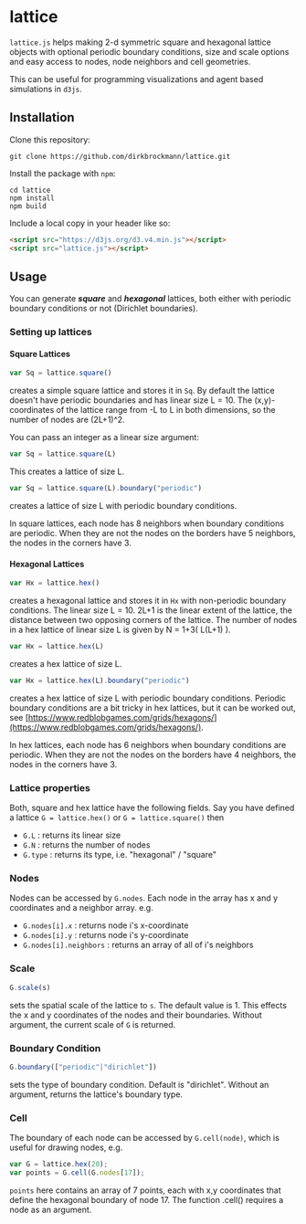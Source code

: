 # lattice

```lattice.js``` helps making 2-d symmetric square and hexagonal lattice objects with optional periodic boundary conditions, size and scale options and easy access to nodes, node neighbors and cell geometries. 

This can be useful for programming visualizations and agent based simulations in `d3js`. 

## Installation

Clone this repository: 

```shell
git clone https://github.com/dirkbrockmann/lattice.git
```

Install the package with `npm`:

```shell
cd lattice
npm install
npm build
```


Include a local copy in your header like so:

```html
<script src="https://d3js.org/d3.v4.min.js"></script>
<script src="lattice.js"></script>
```

## Usage

You can generate ***square*** and ***hexagonal*** lattices, both either with periodic boundary conditions or not (Dirichlet boundaries). 

### Setting up lattices

#### Square Lattices

```js
var Sq = lattice.square()
```
creates a simple square lattice and stores it in ```Sq```. By default the lattice doesn't have periodic boundaries and has linear size L = 10. The (x,y)-coordinates of the lattice range from -L to L in both dimensions, so the number of nodes are (2L+1)^2. 

You can pass an integer as a linear size argument:

```js
var Sq = lattice.square(L)
```
This creates a lattice of size L.

```js
var Sq = lattice.square(L).boundary("periodic")
```
creates a lattice of size L with periodic boundary conditions.

In square lattices, each node has 8 neighbors when boundary conditions are periodic. When they are not the nodes on the borders have 5 neighbors, the nodes in the corners have 3.

####  Hexagonal Lattices

```js
var Hx = lattice.hex()
```
creates a hexagonal lattice and stores it in ```Hx``` with non-periodic boundary conditions. The linear size L = 10.
2L+1 is the linear extent of the lattice, the distance between two opposing corners of the lattice. The number of nodes
in a hex lattice of linear size L is given by N = 1+3( L(L+1) ).

```js
var Hx = lattice.hex(L)
```
creates a hex lattice of size L.

```js
var Hx = lattice.hex(L).boundary("periodic")
```

creates a hex lattice of size L with periodic boundary conditions. Periodic boundary conditions are a bit tricky in hex lattices, but it can be worked out, see  [https://www.redblobgames.com/grids/hexagons/](https://www.redblobgames.com/grids/hexagons/).  

In hex lattices, each node has 6 neighbors when boundary conditions are periodic. When they are not the nodes on the borders have 4 neighbors, the nodes in the corners have 3.

### Lattice properties

Both, square and hex lattice have the following fields. Say you have defined a lattice ```G = lattice.hex()``` or ```G = lattice.square()``` then

-  ```G.L``` : returns its linear size 
-  ```G.N``` : returns the number of nodes
-  ```G.type``` : returns its type, i.e. "hexagonal" / "square"

### Nodes

Nodes can be accessed  by ```G.nodes```. Each node in the array has x and y coordinates and a neighbor array. e.g.

-  ```G.nodes[i].x``` : returns node i's x-coordinate 
-  ```G.nodes[i].y``` : returns node i's y-coordinate
-  ```G.nodes[i].neighbors``` : returns an array of all of i's neighbors

### Scale

```js
G.scale(s)
```
sets the spatial scale of the lattice to ```s```. The default value is 1. This effects the x and y coordinates of the nodes and their boundaries. Without argument, the current scale of ```G``` is returned.

### Boundary Condition

```js
G.boundary(["periodic"|"dirichlet"])
```
sets the type of boundary condition. Default is "dirichlet". Without an argument, returns the lattice's boundary type.

### Cell

The boundary of each node can be accessed by ```G.cell(node)```, which is useful for drawing nodes, e.g.

```js
var G = lattice.hex(20);
var points = G.cell(G.nodes[17]);
```

```points``` here contains an array of 7 points, each with x,y coordinates that define the hexagonal boundary of node 17. The function .cell() requires a node as an argument. 

